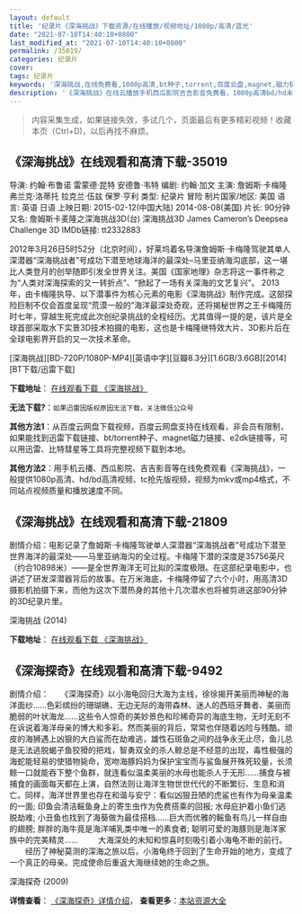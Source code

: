 ```yaml
---
layout: default
title: '纪录片《深海挑战》下载资源/在线播放/视频地址/1080p/高清/蓝光'
date: "2021-07-10T14:40:10+0800"
last_modified_at: "2021-07-10T14:40:10+0800"
permalink: /35019/
categories: 纪录片
cover:
tags: 纪录片
keywords: '深海挑战,在线免费看,1080p高清,bt种子,torrent,百度云盘,magnet,磁力链,迅雷下载资源'
description: '《深海挑战》在线云播放手机西瓜影院吉吉影音免费看，1080p高清bd/hd未删减完整版和tc抢先枪版，mkv/mp4格式，附带bt/torrent种子、magnet/磁力链、百度云盘、网盘资源迅雷下载链接'
---
```


>内容采集生成，如果链接失效，多试几个，页面最后有更多精彩视频！收藏本页（Ctrl+D)，以后再找不麻烦。


## 《深海挑战》在线观看和高清下载-35019

导演: 约翰·布鲁诺 雷蒙德·昆特 安德鲁·韦特 编剧: 约翰·加文 主演: 詹姆斯·卡梅隆 弗兰克·洛蒂托 拉克兰·伍兹 保罗·亨利 类型: 纪录片 冒险 制片国家/地区: 美国 语言: 英语 日语 上映日期: 2015-02-12(中国大陆) 2014-08-08(美国) 片长: 90分钟 又名: 詹姆斯卡麦隆之深海挑战3D(台) 深海挑战3D James Cameron’s Deepsea Challenge 3D IMDb链接: tt2332883

2012年3月26日5时52分（北京时间），好莱坞着名导演詹姆斯·卡梅隆驾驶其单人深潜器“深海挑战者”号成功下潜至地球海洋的最深处–马里亚纳海沟底部，这一堪比人类登月的创举随即引发全世界关注。美国《国家地理》杂志将这一事件称之为“人类对深海探索的又一转折点”、“掀起了一场有关深海的文艺复兴”。 2013年，由卡梅隆执导、以下潜事件为核心元素的电影《深海挑战》制作完成。这部探险巨制不仅会首度呈现“荒漠一般的”海洋最深处奇观，还将揭秘世界之王卡梅隆历时七年，穿越生死完成此次创纪录挑战的全程经历。尤其值得一提的是，该片是全球首部采取水下实景3D技术拍摄的电影，这也是卡梅隆继特效大片、3D影片后在全球电影界开启的又一次技术革命。


[深海挑战][BD-720P/1080P-MP4][英语中字][豆瓣8.3分][1.6GB/3.6GB][2014][BT下载/迅雷下载]

**下载地址**： [在线观看下载 《深海挑战》](https://www.btdx8.com/torrent/james_camerons_deepsea_challenge_2014.html) 


**无法下载?**：`如果迅雷因版权原因无法下载，关注微信公众号 `

**其他方法1**：从百度云网盘下载视频，百度云网盘支持在线观看，非会员有限制，如果能找到迅雷下载链接、bt/torrent种子、magnet磁力链接、e2dk链接等，可以用迅雷、比特彗星等工具将完整视频下载到本地。

**其他方法2**：用手机云播、西瓜影院、吉吉影音等在线免费观看《深海挑战》，一般提供1080p高清、hd/bd高清视频、tc抢先版视频，视频为mkv或mp4格式，不同站点视频质量和播放速度不同。


## 《深海挑战》在线观看和高清下载-21809

剧情介绍：电影记录了詹姆斯·卡梅隆驾驶单人深潜器“深海挑战者”号成功下潜至世界海洋的最深处――马里亚纳海沟的全过程。卡梅隆下潜的深度是35756英尺（约合10898米）——是全世界海洋无可比拟的深度极限。在这部纪录电影中，也讲述了研发深潜器背后的故事。在万米海底，卡梅隆停留了六个小时，用高清3D摄影机拍摄下来，而他为这次下潜热身的其他十几次潜水也将被剪进这部90分钟的3D纪录片里。


深海挑战 (2014)

**下载地址**： [在线观看下载 《深海挑战》](https://www.btbtdy.me/btdy/dy922.html) 


## 《深海探奇》在线观看和高清下载-9492

剧情介绍：　　《深海探奇》以小海龟回归大海为主线，徐徐揭开美丽而神秘的海洋面纱……色彩缤纷的珊瑚礁、无边无际的海带森林、迷人的西班牙舞者、美丽而脆弱的叶状海龙……这些令人惊奇的美妙景色和珍稀奇异的海底生物，无时无刻不在诉说着海洋母亲的博大和多彩。然而美丽的背后，常常也伴随着凶险与残酷。顽皮的海狮遇上凶狠的大白鲨而在劫难逃，雄性石斑鱼之间的战争永无止尽，鱼儿总是无法逃脱蝎子鱼狡猾的把戏，智勇双全的杀人鲸总是不经意的出现，毒性极强的海蛇能轻易的使猎物毙命，宽吻海豚妈妈为保护宝宝而与鲨鱼展开殊死较量，长须鲸一口就能吞下整个鱼群，就连看似温柔美丽的水母也能杀人于无形……捕食与被捕食的画面每天都在上演，自然法则让海洋生物世世代代的不断繁衍、生息和消亡。同样，海洋世界里也存在和谐与安宁：看似凶狠丑陋的虎鲨也有作为母亲温柔的一面; 印鱼会清洁鳐鱼身上的寄生虫作为免费搭乘的回报; 水母庇护着小鱼们逃脱劫难; 小丑鱼也找到了海葵做为最佳搭档……巨大而优雅的鳐鱼有鸟儿一样自由的翅膀; 胖胖的海牛竟是海洋哺乳类中唯一的素食者; 聪明可爱的海豚则是海洋家族中的完美精灵……  　　大海深处的未知和惊喜时刻吸引着小海龟不断的前行。  　　经历了神秘莫测的深海之旅以后，小海龟终于回到了生命开始的地方，变成了一个真正的母亲。完成使命后重返大海继续她的生命之旅。


深海探奇 (2009)

**详情查看**： [《深海探奇》详情介绍](/movie/9492/)， **查看更多**：[本站资源大全](/movie/t/all/)

